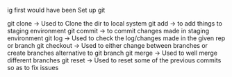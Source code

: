 ig first would have been Set up git 

git clone -> Used to Clone the dir to local system
git add -> to add things to staging environment
git commit -> to commit changes made in staging environment
git log -> Used to check the log/changes made in the given rep or branch
git checkout -> Used to either change between branches or create branches alternative to git branch
git merge -> Used to well merge different branches 
git reset -> Used to reset some of the previous commits so as to fix issues

